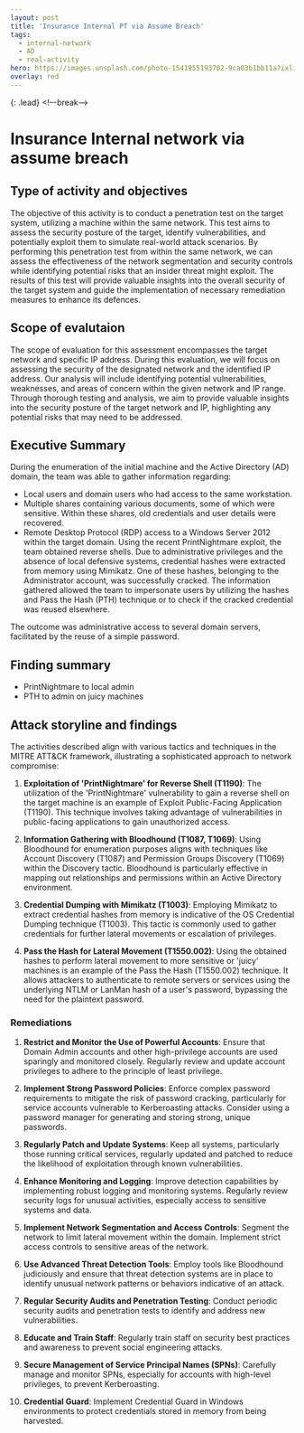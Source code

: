 ```yaml
---
layout: post
title: 'Insurance Internal PT via Assume Breach'
tags:
  - internal-network
  - AD
  - real-activity
hero: https://images.unsplash.com/photo-1541955193702-9ca03b1bb11a?ixlib=rb-4.0.3&ixid=M3wxMjA3fDB8MHxwaG90by1wYWdlfHx8fGVufDB8fHx8fA%3D%3D&auto=format&fit=crop&w=1470&q=80
overlay: red
---
```


 {: .lead} <!–-break-–> 

# Insurance Internal network via assume breach 

## Type of activity and objectives
The objective of this activity is to conduct a penetration test on the target system, utilizing a machine within the same network. This test aims to assess the security posture of the target, identify vulnerabilities, and potentially exploit them to simulate real-world attack scenarios. 
By performing this penetration test from within the same network, we can assess the effectiveness of the network segmentation and security controls while identifying potential risks that an insider threat might exploit. 
The results of this test will provide valuable insights into the overall security of the target system and guide the implementation of necessary remediation measures to enhance its defences.
## Scope of evalutaion
The scope of evaluation for this assessment encompasses the target network and specific IP address. During this evaluation, we will focus on assessing the security of the designated network and the identified IP address. Our analysis will include identifying potential vulnerabilities, weaknesses, and areas of concern within the given network and IP range. Through thorough testing and analysis, we aim to provide valuable insights into the security posture of the target network and IP, highlighting any potential risks that may need to be addressed.
## Executive Summary
During the enumeration of the initial machine and the Active Directory (AD) domain, the team was able to gather information regarding:

- Local users and domain users who had access to the same workstation.
- Multiple shares containing various documents, some of which were sensitive. Within these shares, old credentials and user details were recovered.
- Remote Desktop Protocol (RDP) access to a Windows Server 2012 within the target domain. Using the recent PrintNightmare exploit, the team obtained reverse shells. Due to administrative privileges and the absence of local defensive systems, credential hashes were extracted from memory using Mimikatz. One of these hashes, belonging to the Administrator account, was successfully cracked. The information gathered allowed the team to impersonate users by utilizing the hashes and Pass the Hash (PTH) technique or to check if the cracked credential was reused elsewhere.

The outcome was administrative access to several domain servers, facilitated by the reuse of a simple password.
## Finding summary
- PrintNightmare to local admin
- PTH to admin on juicy machines
## Attack storyline and findings


The activities described align with various tactics and techniques in the MITRE ATT&CK framework, illustrating a sophisticated approach to network compromise:

1. **Exploitation of 'PrintNightmare' for Reverse Shell (T1190)**: The utilization of the 'PrintNightmare' vulnerability to gain a reverse shell on the target machine is an example of Exploit Public-Facing Application (T1190). This technique involves taking advantage of vulnerabilities in public-facing applications to gain unauthorized access.
    
2. **Information Gathering with Bloodhound (T1087, T1069)**: Using Bloodhound for enumeration purposes aligns with techniques like Account Discovery (T1087) and Permission Groups Discovery (T1069) within the Discovery tactic. Bloodhound is particularly effective in mapping out relationships and permissions within an Active Directory environment.
    
3. **Credential Dumping with Mimikatz (T1003)**: Employing Mimikatz to extract credential hashes from memory is indicative of the OS Credential Dumping technique (T1003). This tactic is commonly used to gather credentials for further lateral movements or escalation of privileges.
    
4. **Pass the Hash for Lateral Movement (T1550.002)**: Using the obtained hashes to perform lateral movement to more sensitive or 'juicy' machines is an example of the Pass the Hash (T1550.002) technique. It allows attackers to authenticate to remote servers or services using the underlying NTLM or LanMan hash of a user's password, bypassing the need for the plaintext password.


### Remediations

1. **Restrict and Monitor the Use of Powerful Accounts**: Ensure that Domain Admin accounts and other high-privilege accounts are used sparingly and monitored closely. Regularly review and update account privileges to adhere to the principle of least privilege.
    
2. **Implement Strong Password Policies**: Enforce complex password requirements to mitigate the risk of password cracking, particularly for service accounts vulnerable to Kerberoasting attacks. Consider using a password manager for generating and storing strong, unique passwords.
    
3. **Regularly Patch and Update Systems**: Keep all systems, particularly those running critical services, regularly updated and patched to reduce the likelihood of exploitation through known vulnerabilities.
    
4. **Enhance Monitoring and Logging**: Improve detection capabilities by implementing robust logging and monitoring systems. Regularly review security logs for unusual activities, especially access to sensitive systems and data.
    
5. **Implement Network Segmentation and Access Controls**: Segment the network to limit lateral movement within the domain. Implement strict access controls to sensitive areas of the network.
    
6. **Use Advanced Threat Detection Tools**: Employ tools like Bloodhound judiciously and ensure that threat detection systems are in place to identify unusual network patterns or behaviors indicative of an attack.
    
7. **Regular Security Audits and Penetration Testing**: Conduct periodic security audits and penetration tests to identify and address new vulnerabilities.
    
8. **Educate and Train Staff**: Regularly train staff on security best practices and awareness to prevent social engineering attacks.
    
9. **Secure Management of Service Principal Names (SPNs)**: Carefully manage and monitor SPNs, especially for accounts with high-level privileges, to prevent Kerberoasting.
    
10. **Credential Guard**: Implement Credential Guard in Windows environments to protect credentials stored in memory from being harvested.

